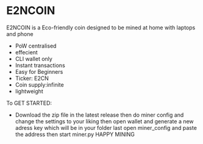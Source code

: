 # E2NCOIN
E2NCOIN is a Eco-friendly coin designed to be mined at home with laptops and phone
- PoW centralised
- effecient
- CLI wallet only
- Instant transactions
- Easy for Beginners 
- Ticker: E2CN
- Coin supply:infinite 
- lightweight 

To GET STARTED:
- Download the zip file in the latest release then do miner config and change the settings to your liking 
then open wallet and generate a new adress key which will be in your folder
last open miner_config and paste the address then start miner.py
HAPPY MINING
